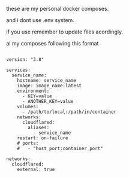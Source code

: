 these are my personal docker composes.

and i dont use .env system.

if you use remember to update files acordingly. 


al my composes following this format 

```

version: "3.8"

services:
  service_name:
    hostname: service_name
    image: image_name:latest
    environment:
      - KEY=value
      - ANOTHER_KEY=value
    volumes:
      - /path/to/local:/path/in/container
    networks:
      cloudflared:
        aliases:
          - service_name
    restart: on-failure
    # ports:
    #   - "host_port:container_port"

networks:
  cloudflared:
    external: true

```
